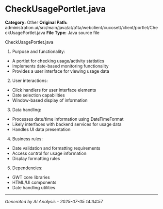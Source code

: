 # CheckUsagePortlet.java

**Category:** Other
**Original Path:** administration.ui/src/main/java/at/a1ta/webclient/cucosett/client/portlet/CheckUsagePortlet.java
**File Type:** Java source file

CheckUsagePortlet.java
1. Purpose and functionality:
- A portlet for checking usage/activity statistics
- Implements date-based monitoring functionality
- Provides a user interface for viewing usage data

2. User interactions:
- Click handlers for user interface elements
- Date selection capabilities
- Window-based display of information

3. Data handling:
- Processes date/time information using DateTimeFormat
- Likely interfaces with backend services for usage data
- Handles UI data presentation

4. Business rules:
- Date validation and formatting requirements
- Access control for usage information
- Display formatting rules

5. Dependencies:
- GWT core libraries
- HTML/UI components
- Date handling utilities

---
*Generated by AI Analysis - 2025-07-05 14:34:57*
